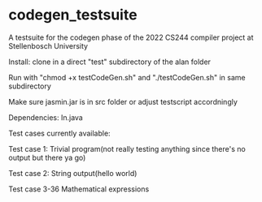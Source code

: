 # codegen_testsuite
A testsuite for the codegen phase of the 2022 CS244 compiler project at Stellenbosch University

Install: clone in a direct "test" subdirectory of the alan folder

Run with "chmod +x testCodeGen.sh" and "./testCodeGen.sh" in same subdirectory

Make sure jasmin.jar is in src folder or adjust testscript accordningly

Dependencies: In.java

Test cases currently available:

Test case 1: Trivial program(not really testing anything since there's no output but there ya go)

Test case 2: String output(hello world)

Test case 3-36 Mathematical expressions
